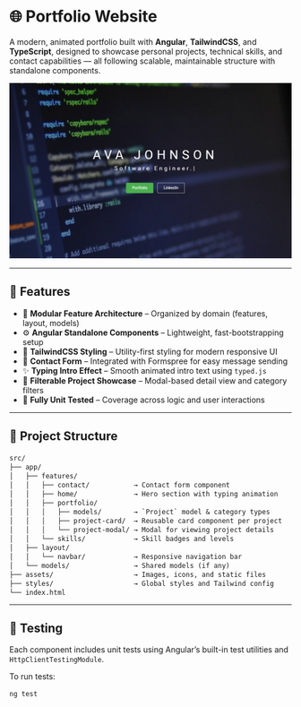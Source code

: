 # 🌐 Portfolio Website

A modern, animated portfolio built with **Angular**, **TailwindCSS**, and **TypeScript**, designed to showcase personal projects, technical skills, and contact capabilities — all following scalable, maintainable structure with standalone components.

![screenshot](public/img/portfolio-thumbnail.png)

---

## 🚀 Features

- 🔩 **Modular Feature Architecture** – Organized by domain (features, layout, models)
- ⚙️ **Angular Standalone Components** – Lightweight, fast-bootstrapping setup
- 💨 **TailwindCSS Styling** – Utility-first styling for modern responsive UI
- 💬 **Contact Form** – Integrated with Formspree for easy message sending
- ✨ **Typing Intro Effect** – Smooth animated intro text using `typed.js`
- 📁 **Filterable Project Showcase** – Modal-based detail view and category filters
- 🔐 **Fully Unit Tested** – Coverage across logic and user interactions

---

## 📁 Project Structure

```text
src/
├── app/
│   ├── features/
│   │   ├── contact/           → Contact form component
│   │   ├── home/              → Hero section with typing animation
│   │   ├── portfolio/
│   │   │   ├── models/        → `Project` model & category types
│   │   │   ├── project-card/  → Reusable card component per project
│   │   │   └── project-modal/ → Modal for viewing project details
│   │   └── skills/            → Skill badges and levels
│   ├── layout/
│   │   └── navbar/            → Responsive navigation bar
│   └── models/                → Shared models (if any)
├── assets/                    → Images, icons, and static files
├── styles/                    → Global styles and Tailwind config
└── index.html
```

---

## 🧪 Testing

Each component includes unit tests using Angular’s built-in test utilities and `HttpClientTestingModule`.

To run tests:
```bash
ng test
